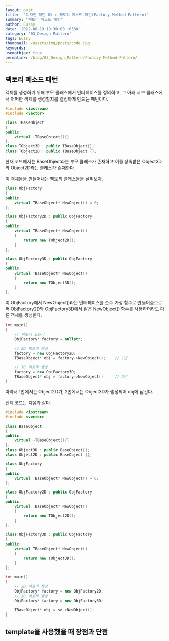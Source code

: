 ```yaml
---
layout: post
title:  "디자인 패턴 01 : 팩토리 메소드 패턴(Factory Method Pattern)"
summary: "팩토리 메소드 패턴"
author: Eussy
date: '2022-08-19 18:30:00 +0530'
category: '03_Design Pattern'
tags: Eussy
thumbnail: /assets/img/posts/code.jpg
keywords: 
usemathjax: true
permalink: /blog/03_Design_Pattern/Factory-Method-Pattern/
---
```


## 팩토리 메소드 패턴
객체를 생성하기 위해 부모 클래스에서 인터페이스를 정의하고, 
그 아래 서브 클래스에서 어떠한 객체를 생성할지를 결정하게 만드는 패턴이다.

```c++
#include <iostream>
#include <vector>

class TBaseObject 
{
public:
    virtual ~TBaseObject(){}
};
class TObject3D : public TBaseObject{};
class TObject2D : public TBaseObject {};
```

현재 코드에서는 BaseObject라는 부모 클래스가 존재하고
이를 상속받은 Object3D와 Object2D라는 클래스가 존재한다.

이 객체들을 만들어내는 팩토리 클래스들을 살펴보자.

```c++
class ObjFactory
{
public:
    virtual TBaseObject* NewObject() = 0;
};

class ObjFactory2D : public ObjFactory 
{
public:
    virtual TBaseObject* NewObject()
    {
        return new TObject2D();
    }
};

class ObjFactory3D : public ObjFactory 
{
public:
    virtual TBaseObject* NewObject()
    {
        return new TObject3D();
    }
};
```

이 ObjFactory에서 NewObject()라는 인터페이스를 순수 가상 함수로 만들어줌으로써
ObjFactory2D와 ObjFactory3D에서 같은 NewObject() 함수를 사용하더라도 다른 객체를 생성한다.

```c++
int main()
{
    // 팩토리 포인터
    ObjFactory* factory = nullptr;

    // 2D 팩토리 생성
    factory = new ObjFactory2D;
    TBaseObject* obj = factory->NewObject();    // 1번

    // 3D 팩토리 생성
    factory = new ObjFactory3D;
    TBaseObject* obj = factory->NewObject()     // 2번
}
```

따라서 1번에서는 Object2D가, 2번에서는 Object3D가 생성되어 obj에 담긴다.

전체 코드는 다음과 같다.

```c++
#include <iostream>
#include <vector>

class BaseObject 
{
public:
    virtual ~TBaseObject(){}
};
class Object3D : public BaseObject{};
class Object2D : public BaseObject {};

class ObjFactory
{
public:
    virtual TBaseObject* NewObject() = 0;
};

class ObjFactory2D : public ObjFactory 
{
public:
    virtual TBaseObject* NewObject()
    {
        return new TObject2D();
    }
};

class ObjFactory3D : public ObjFactory 
{
public:
    virtual TBaseObject* NewObject()
    {
        return new TObject3D();
    }
};

int main()
{
    // 2D 팩토리 생성
    ObjFactory* factory = new ObjFactory2D;
    // 3D 팩토리 생성
    ObjFactory* factory = new ObjFactory3D;

    TBaseObject* obj = sd->NewObject();
}
```

## template을 사용했을 때 장점과 단점